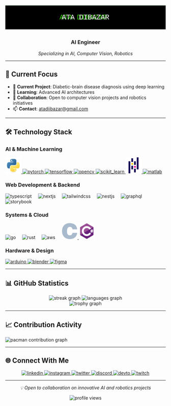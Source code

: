 <h1 align="center">
  <img src="https://raw.githubusercontent.com/Atadbz/Atadbz/main/name.svg" alt="Ata Dibazar" />
</h1>

<h3 align="center">AI Engineer</h3>

<p align="center">
  <em>Specializing in AI, Computer Vision, Robotics</em>
</p>

---

## 🚀 Current Focus

- 🔭 **Current Project**: Diabetic-brain disease diagnosis using deep learning
- 🌱 **Learning**: Advanced AI architectures 
- 👯 **Collaboration**: Open to computer vision projects and robotics initiatives
- 📫 **Contact**: atadiibazar@gmail.com

---

## 🛠️ Technology Stack

### AI & Machine Learning
<p align="left">
  <a href="https://www.python.org" target="_blank" rel="noreferrer">
    <img src="https://raw.githubusercontent.com/devicons/devicon/master/icons/python/python-original.svg" alt="python" width="50" height="50"/>
  </a>
  <a href="https://pytorch.org/" target="_blank" rel="noreferrer">
    <img src="https://www.vectorlogo.zone/logos/pytorch/pytorch-icon.svg" alt="pytorch" width="50" height="50"/>
  </a>
  <a href="https://www.tensorflow.org" target="_blank" rel="noreferrer">
    <img src="https://www.vectorlogo.zone/logos/tensorflow/tensorflow-icon.svg" alt="tensorflow" width="50" height="50"/>
  </a>
  <a href="https://opencv.org/" target="_blank" rel="noreferrer">
    <img src="https://www.vectorlogo.zone/logos/opencv/opencv-icon.svg" alt="opencv" width="50" height="50"/>
  </a>
  <a href="https://scikit-learn.org/" target="_blank" rel="noreferrer">
    <img src="https://upload.wikimedia.org/wikipedia/commons/0/05/Scikit_learn_logo_small.svg" alt="scikit_learn" width="50" height="50"/>
  </a>
  <a href="https://pandas.pydata.org/" target="_blank" rel="noreferrer">
    <img src="https://raw.githubusercontent.com/devicons/devicon/2ae2a900d2f041da66e950e4d48052658d850630/icons/pandas/pandas-original.svg" alt="pandas" width="50" height="50"/>
  </a>
  <a href="https://www.mathworks.com/" target="_blank" rel="noreferrer">
    <img src="https://upload.wikimedia.org/wikipedia/commons/2/21/Matlab_Logo.png" alt="matlab" width="50" height="50"/>
  </a>
</p>

### Web Development & Backend
<p align="left">
  <img src="https://skillicons.dev/icons?i=ts" height="50" alt="typescript"/>
  <img width="12"/>
  <img src="https://skillicons.dev/icons?i=nextjs" height="50" alt="nextjs"/>
  <img width="12"/>
  <img src="https://skillicons.dev/icons?i=tailwind" height="50" alt="tailwindcss"/>
  <img width="12"/>
  <img src="https://skillicons.dev/icons?i=nestjs" height="50" alt="nestjs"/>
  <img width="12"/>
  <img src="https://skillicons.dev/icons?i=graphql" height="50" alt="graphql"/>
  <img width="12"/>
  <img src="https://cdn.jsdelivr.net/gh/devicons/devicon/icons/storybook/storybook-original.svg" height="50" alt="storybook"/>
</p>

### Systems & Cloud
<p align="left">
  <img src="https://skillicons.dev/icons?i=go" height="50" alt="go"/>
  <img width="12"/>
  <img src="https://skillicons.dev/icons?i=rust" height="50" alt="rust"/>
  <img width="12"/>
  <img src="https://skillicons.dev/icons?i=aws" height="50" alt="aws"/>
  <img width="12"/>
  <a href="https://www.cprogramming.com/" target="_blank" rel="noreferrer">
    <img src="https://raw.githubusercontent.com/devicons/devicon/master/icons/c/c-original.svg" alt="c" width="50" height="50"/>
  </a>
  <a href="https://www.w3schools.com/cs/" target="_blank" rel="noreferrer">
    <img src="https://raw.githubusercontent.com/devicons/devicon/master/icons/csharp/csharp-original.svg" alt="csharp" width="50" height="50"/>
  </a>
</p>

### Hardware & Design
<p align="left">
  <a href="https://www.arduino.cc/" target="_blank" rel="noreferrer">
    <img src="https://cdn.worldvectorlogo.com/logos/arduino-1.svg" alt="arduino" width="50" height="50"/>
  </a>
  <a href="https://www.blender.org/" target="_blank" rel="noreferrer">
    <img src="https://download.blender.org/branding/community/blender_community_badge_white.svg" alt="blender" width="50" height="50"/>
  </a>
  <a href="https://www.figma.com/" target="_blank" rel="noreferrer">
    <img src="https://www.vectorlogo.zone/logos/figma/figma-icon.svg" alt="figma" width="50" height="50"/>
  </a>
</p>

---

## 📊 GitHub Statistics

<div align="center">
  <img src="https://streak-stats.demolab.com?user=atadbz&locale=en&mode=daily&theme=dracula&hide_border=false&border_radius=5" height="180" alt="streak graph"/>
  <img src="https://github-readme-stats.vercel.app/api/top-langs?username=atadbz&show_icons=true&locale=en&layout=compact&theme=dracula" height="180" alt="languages graph"/>
</div>

<div align="center">
  <img src="https://github-profile-trophy.vercel.app?username=atadbz&theme=dracula&column=-1&row=1&margin-w=8&margin-h=8&no-bg=false&no-frame=false" alt="trophy graph"/>
</div>

---

## 📈 Contribution Activity

<picture align="center">
  <source media="(prefers-color-scheme: dark)" srcset="https://raw.githubusercontent.com/atadbz/atadbz/output/pacman-contribution-graph-dark.svg">
  <source media="(prefers-color-scheme: light)" srcset="https://raw.githubusercontent.com/atadbz/atadbz/output/pacman-contribution-graph.svg">
  <img alt="pacman contribution graph" src="https://raw.githubusercontent.com/atadbz/atadbz/output/pacman-contribution-graph.svg">
</picture>

---

## 🌐 Connect With Me

<p align="center">
  <a href="https://linkedin.com/in/ata-dibazar" target="_blank">
    <img src="https://img.shields.io/static/v1?message=LinkedIn&logo=linkedin&label=&color=0077B5&logoColor=white&labelColor=&style=for-the-badge" height="35" alt="linkedin"/>
  </a>
  <a href="https://instagram.com/ata__dibazar" target="_blank">
    <img src="https://img.shields.io/static/v1?message=Instagram&logo=instagram&label=&color=E4405F&logoColor=white&labelColor=&style=for-the-badge" height="35" alt="instagram"/>
  </a>
  <a href="https://twitter.com/yourusername" target="_blank">
    <img src="https://img.shields.io/static/v1?message=Twitter&logo=twitter&label=&color=1DA1F2&logoColor=white&labelColor=&style=for-the-badge" height="35" alt="twitter"/>
  </a>
  <a href="https://discord.com/users/youruserid" target="_blank">
    <img src="https://img.shields.io/static/v1?message=Discord&logo=discord&label=&color=7289DA&logoColor=white&labelColor=&style=for-the-badge" height="35" alt="discord"/>
  </a>
  <a href="https://dev.to/yourusername" target="_blank">
    <img src="https://img.shields.io/static/v1?message=dev.to&logo=dev.to&label=&color=0A0A0A&logoColor=white&labelColor=&style=for-the-badge" height="35" alt="devto"/>
  </a>
  <a href="https://twitch.tv/yourusername" target="_blank">
    <img src="https://img.shields.io/static/v1?message=Twitch&logo=twitch&label=&color=9146FF&logoColor=white&labelColor=&style=for-the-badge" height="35" alt="twitch"/>
  </a>
</p>

---

<p align="center">
  <em>💡 Open to collaboration on innovative AI and robotics projects</em>
</p>

<p align="center">
  <img src="https://komarev.com/ghpvc/?username=atadbz&label=Profile%20views&color=0e75b6&style=flat" alt="profile views"/>
</p>
